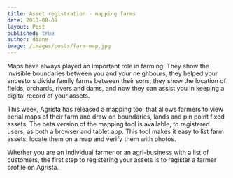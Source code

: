 ```yaml
---
title: Asset registration - mapping farms
date: 2013-08-09
layout: Post
published: true
author: diane
image: /images/posts/farm-map.jpg
---
```


Maps have always played an important role in farming. They show the invisible boundaries between you and your neighbours, they helped your ancestors divide family farms between their sons, they show the location of fields, orchards, rivers and dams, and now they can assist you in keeping a digital record of your assets.

This week, Agrista has released a mapping tool that allows farmers to view aerial maps of their farm and draw on boundaries, lands and pin point fixed assets. The beta version of the mapping tool is available, to registered users, as both a browser and tablet app. This tool makes it easy to list farm assets, locate them on a map and verify them with photos.

Whether you are an individual farmer or an agri-business with a list of customers, the first step to registering your assets is to register a farmer profile on Agrista.
